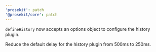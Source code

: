 ```yaml
---
'prosekit': patch
'@prosekit/core': patch
---
```


`defineHistory` now accepts an options object to configure the history plugin.

Reduce the default delay for the history plugin from 500ms to 250ms.
